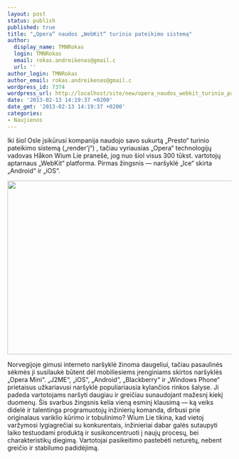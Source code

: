 ```yaml
---
layout: post
status: publish
published: true
title: "„Opera“ naudos „WebKit“ turinio pateikimo sistemą"
author:
  display_name: TMNRokas
  login: TMNRokas
  email: rokas.andreikenas@gmail.c
  url: ''
author_login: TMNRokas
author_email: rokas.andreikenas@gmail.c
wordpress_id: 7374
wordpress_url: http://localhost/site/new/opera_naudos_webkit_turinio_pateikimo_sistema/
date: '2013-02-13 14:19:37 +0200'
date_gmt: '2013-02-13 14:19:37 +0200'
categories:
- Naujienos
---
```

<p>
	Iki &scaron;iol Osle įsikūrusi kompanija naudojo savo sukurtą &bdquo;Presto&ldquo; turinio pateikimo sistemą (&bdquo;render&rsquo;į&ldquo;) , tačiau vyriausias &bdquo;Opera&ldquo; technologijų vadovas H&aring;kon Wium Lie prane&scaron;ė, jog nuo &scaron;iol visus 300 tūkst. vartotojų aptarnaus &bdquo;WebKit&ldquo; platforma. Pirmas žingsnis &mdash; nar&scaron;yklė &bdquo;Ice&ldquo; skirta &bdquo;Android&ldquo; ir &bdquo;iOS&ldquo;.</p>
<p>
	<img alt="" src="http://technews.lt/userfiles/aaa.jpg" style="width: 520px; height: 390px;" /></p>
<p>
	Norvegijoje gimusi interneto nar&scaron;yklė žinoma daugeliui, tačiau pasaulinės sėkmės ji susilaukė būtent dėl mobiliesiems įrenginiams skirtos nar&scaron;yklės &bdquo;Opera Mini&ldquo;. &bdquo;J2ME&ldquo;, &bdquo;iOS&ldquo;, &bdquo;Android&ldquo;, &bdquo;Blackberry&ldquo; ir &bdquo;Windows Phone&ldquo; prietaisus užkariavusi nar&scaron;yklė populiariausia kylančios rinkos &scaron;alyse. Ji padeda vartotojams nar&scaron;yti daugiau ir greičiau sunaudojant mažesnį kiekį duomenų. &Scaron;is svarbus žingsnis kelia vieną esminį klausimą &mdash; ką veiks didelė ir talentinga programuotojų inžinierių komanda, dirbusi prie originalaus variklio kūrimo ir tobulinimo? Wium Lie tikina, kad vietoj varžymosi lygiagrečiai su konkurentais, inžinieriai dabar galės sutaupyti laiko testuodami produktą ir susikoncentruoti į naujų procesų, bei charakteristikų diegimą. Vartotojai pasikeitimo pastebėti neturėtų, nebent greičio ir stabilumo padidėjimą.</p>
